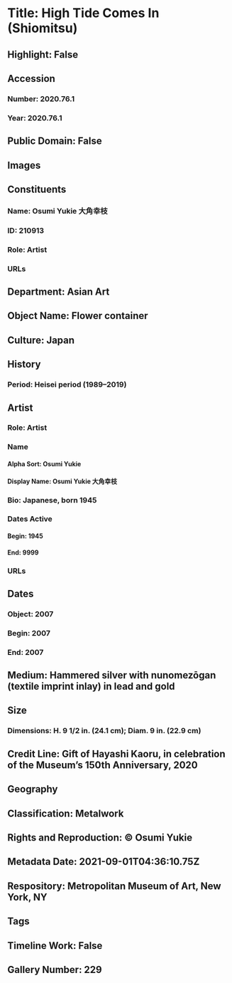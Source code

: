 # Title: High Tide Comes In (Shiomitsu)
## Highlight: False
## Accession
### Number: 2020.76.1
### Year: 2020.76.1
## Public Domain: False
## Images
## Constituents
### Name: Osumi Yukie 大角幸枝
### ID: 210913
### Role: Artist
### URLs
## Department: Asian Art
## Object Name: Flower container
## Culture: Japan
## History
### Period: Heisei period (1989–2019)
## Artist
### Role: Artist
### Name
#### Alpha Sort: Osumi Yukie
#### Display Name: Osumi Yukie 大角幸枝
### Bio: Japanese, born 1945
### Dates Active
#### Begin: 1945
#### End: 9999
### URLs
## Dates
### Object: 2007
### Begin: 2007
### End: 2007
## Medium: Hammered silver with nunomezōgan (textile imprint inlay) in lead and gold
## Size
### Dimensions: H. 9 1/2 in. (24.1 cm); Diam. 9 in. (22.9 cm)
## Credit Line: Gift of Hayashi Kaoru, in celebration of the Museum’s 150th Anniversary, 2020
## Geography
## Classification: Metalwork
## Rights and Reproduction: © Osumi Yukie
## Metadata Date: 2021-09-01T04:36:10.75Z
## Respository: Metropolitan Museum of Art, New York, NY
## Tags
## Timeline Work: False
## Gallery Number: 229